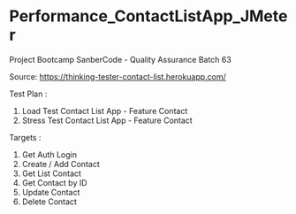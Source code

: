 # Performance_ContactListApp_JMeter

Project Bootcamp SanberCode - Quality Assurance Batch 63

Source: https://thinking-tester-contact-list.herokuapp.com/

Test Plan :
1. Load Test Contact List App - Feature Contact
2. Stress Test Contact List App - Feature Contact

Targets :
1. Get Auth Login
2. Create / Add Contact
3. Get List Contact
4. Get Contact by ID
5. Update Contact
6. Delete Contact
